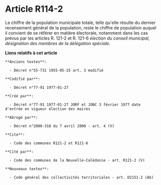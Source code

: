 # Article R114-2

Le chiffre de la population municipale totale, telle qu'elle résulte du dernier recensement général de la population, reste
le chiffre de population auquel il convient de se référer en matière électorale, notamment dans les cas prévus par les
articles R. 121-2 et R. 121-6 *élection du conseil municipal, désignation des membres de la délégation spéciale*.

**Liens relatifs à cet article**

	**Anciens textes**:

	  - Décret n°55-731 1955-05-25 art. 3 modifié

	**Codifié par**:

	  - Décret n°77-91 1977-01-27

	**Créé par**:

	  - Décret n°77-91 1977-01-27 JORF et JONC 3 février 1977 date d'entrée en vigueur élection des maires

	**Abrogé par**:

	  - Décret n°2000-318 du 7 avril 2000 - art. 4 (V)

	**Cite**:

	  - Code des communes R121-2 et R121-6

	**Cité par**:

	  - Code des communes de la Nouvelle-Calédonie - art. R121-2 (V)

	**Nouveaux textes**:

	  - Code général des collectivités territoriales - art. D2151-2 (Ab)
